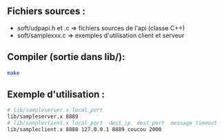 
## Fichiers sources :
* soft/udpapi.h et .c => fichiers sources de l'api (classe C++)
* soft/samplexxx.c => exemples d'utilisation client et serveur

## Compiler (sortie dans lib/):
```bash
make
```

## Exemple d'utilisation :
```bash
# lib/sampleserver.x local_port
lib/sampleserver.x 8889
# lib/sampleclient.x local_port  dest_ip  dest_port  message timeout
lib/sampleclient.x 8888 127.0.0.1 8889 coucou 2000


